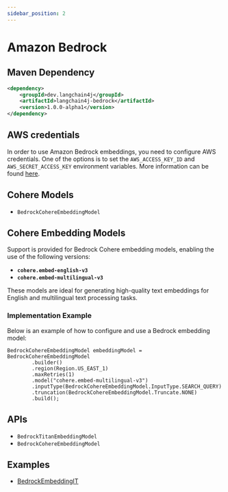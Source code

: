 ```yaml
---
sidebar_position: 2
---
```


# Amazon Bedrock


## Maven Dependency

```xml
<dependency>
    <groupId>dev.langchain4j</groupId>
    <artifactId>langchain4j-bedrock</artifactId>
    <version>1.0.0-alpha1</version>
</dependency>
```


## AWS credentials
In order to use Amazon Bedrock embeddings, you need to configure AWS credentials.
One of the options is to set the `AWS_ACCESS_KEY_ID` and `AWS_SECRET_ACCESS_KEY` environment variables.
More information can be found [here](https://docs.aws.amazon.com/bedrock/latest/userguide/security-iam.html).

## Cohere Models
- `BedrockCohereEmbeddingModel`

## Cohere Embedding Models
Support is provided for Bedrock Cohere embedding models, enabling the use of the following versions:

- **`cohere.embed-english-v3`**
- **`cohere.embed-multilingual-v3`**

These models are ideal for generating high-quality text embeddings for English and multilingual text processing tasks.

### Implementation Example

Below is an example of how to configure and use a Bedrock embedding model:

```
BedrockCohereEmbeddingModel embeddingModel = BedrockCohereEmbeddingModel
        .builder()
        .region(Region.US_EAST_1)
        .maxRetries(1)
        .model("cohere.embed-multilingual-v3")
        .inputType(BedrockCohereEmbeddingModel.InputType.SEARCH_QUERY)
        .truncation(BedrockCohereEmbeddingModel.Truncate.NONE)
        .build();
```

## APIs

- `BedrockTitanEmbeddingModel`
- `BedrockCohereEmbeddingModel`

## Examples

- [BedrockEmbeddingIT](https://github.com/langchain4j/langchain4j/blob/main/langchain4j-bedrock/src/test/java/dev/langchain4j/model/bedrock/BedrockEmbeddingIT.java)

